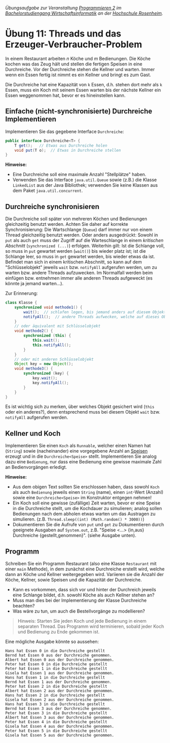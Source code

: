 _Übungsaufgabe zur Veranstaltung [Programmieren 2](https://hsro-wif-prg2.github.io) im [Bachelorstudiengang Wirtschaftsinformatik](https://www.fh-rosenheim.de/technik/informatik-mathematik/wirtschaftsinformatik-bachelor/) an der [Hochschule Rosenheim](http://www.fh-rosenheim.de)._


# Übung 11: Threads und das Erzeuger-Verbraucher-Problem

In einem Restaurant arbeiten *n* Köche und *m* Bedienungen.
Die Köche kochen was das Zeug hält und stellen die fertigen Speisen in eine Durchreiche.
Vor der Durchreiche stehen die Kellner und warten.
Immer wenn ein Essen fertig ist nimmt es ein Kellner und bringt es zum Gast. 

Die Durchreiche hat eine Kapazität von `k` Essen, d.h. stehen dort mehr als `k` Essen, muss ein Koch mit seinem Essen warten bis der nächste Kellner ein Essen weggenommen hat, bevor er es hineinstellen kann.


## Einfache (nicht-synchronisierte) Durchreiche Implementieren

Implementieren Sie das gegebene Interface `Durchreiche`:

```java
public interface Durchreiche<T> {
    T get();   // Etwas aus Durchreiche holen  
    void put(T o);  // Etwas in Durchreiche stellen
}
```

**Hinweise:**

- Eine Durchreiche soll eine maximale Anzahl "Stellplätze" haben.
- Verwenden Sie das Interface `java.util.Queue` sowie (z.B.) die Klasse `LinkedList` aus der Java Bibliothek; verwenden Sie keine Klassen aus dem Paket `java.util.concurrent`.


## Durchreiche synchronisieren

Die Durchreiche soll später von mehreren Köchen und Bedienungen gleichzeitig benutzt werden.
Achten Sie daher auf korrekte Synchronisierung: Die Wartschlange (`Queue`) darf immer nur von einem Thread gleichzeitig benutzt werden.
Oder anders ausgedrückt: Sowohl in `put` als auch `get` muss der Zugriff auf die Warteschlange in einem _kritischen Abschnitt_ (`synchronized (...)`) erfolgen.
Weiterhin gilt: Ist die Schlange voll, so muss in `put` gewartet werden (`wait()`) bis wieder platz ist; ist die Schlange leer, so muss in `get` gewartet werden, bis wieder etwas da ist.
Befindet man sich in einem kritischen Abschnitt, so kann auf dem "Schlüsselobjekt" jeweils `wait` bzw. `notifyAll` aufgerufen werden, um zu warten bzw. andere Threads aufzuwecken.
Im Normalfall werden beim einfügen bzw. entnehmen immer alle anderen Threads aufgeweckt (es könnte ja jemand warten...).

Zur Erinnerung:

```java
class Klasse {
    synchronized void methode1() {
        wait();  // schlafen legen, bis jemand anders auf diesem Objekt notifyAll aufruft
        notifyAll();  // andere Threads aufwecken, welche auf dieses Objekt warten
    }
    // oder äquivalent mit Schlüsselobjekt
    void methode2() {
        synchronized (this) {
            this.wait();
            this.notifyAll();
        }
    }
    // oder mit anderen Schlüsselobjekt
    Object key = new Object();
    void methode3() {
        synchronized (key) {
            key.wait();
            key.notifyAll();
        }
    }
}
```

Es ist wichtig sich zu merken, über welches Objekt gesichert wird (`this` oder ein anderes?), denn entsprechend muss bei diesem Objekt `wait` bzw. `notifyAll` aufgerufen werden.


## Kellner und Koch

Implementieren Sie einen `Koch` als `Runnable`, welcher einen Namen hat (`String`) sowie (nacheinander) eine vorgegebene Anzahl an [Speisen](src/main/java/wif/prg2/Speise) erzeugt und in die `Durchreiche<Speise>` stellt.
Implementieren Sie analog dazu eine `Bedienung`, nur dass eine Bedienung eine gewisse maximale Zahl an Bedienvorgängen erledigt.

**Hinweise:**

- Aus dem obigen Text sollten Sie erschlossen haben, dass sowohl `Koch` als auch `Bedienung` jeweils einen `String` (name), einen `int`-Wert (Anzahl) sowie eine `Durchreiche<Speise>` im Konstruktor entgegen nehmen!
- Ein Koch soll eine gewisse (zufällige) Zeit warten, bevor er eine Speise in die Durchreiche stellt, um die Kochdauer zu simulieren; analog sollen Bedienungen nach dem abholen etwas warten um das Austragen zu simulieren. (z.B. `Thread.sleep((int) (Math.random() * 3000))`)
- Dokumentieren Sie die Aufrufe von `put` und `get` zu Dokumentieren durch geeignete Ausgaben auf `System.out`, z.B. "Speise <...> {in,aus} Durchreiche {gestellt,genommen}". (siehe Ausgabe unten).



## Programm

Schreiben Sie ein Programm Restaurant (also eine Klasse `Restaurant` mit einer `main` Methode), in dem zunächst eine Durchreiche erstellt wird, welche dann an Köche und Kellner weitergegeben wird.
Variieren sie die Anzahl der Köche, Kellner, sowie Speisen und die Kapazität der Durchreiche.

- Kann es vorkommen, dass sich vor und hinter der Durchreich jeweils eine Schlange bildet, d.h. sowohl Köche als auch Kellner stehen an?
- Muss man dies bei der Implementierung der Klasse Durchreiche beachten?
- Was wäre zu tun, um auch die Bestellvorgänge zu modellieren?

> Hinweis: Starten Sie jeden Koch und jede Bedienung in einem separaten Thread. 
> Das Programm wird terminieren, sobald jeder Koch und Bedienung zu Ende gekommen ist.


Eine mögliche Ausgabe könnte so aussehen:

```
Hans hat Essen 0 in die Durchreiche gestellt
Bernd hat Essen 0 aus der Durchreiche genommen.
Albert hat Essen 0 aus der Durchreiche genommen.
Peter hat Essen 0 in die Durchreiche gestellt
Peter hat Essen 1 in die Durchreiche gestellt
Gisela hat Essen 1 aus der Durchreiche genommen.
Hans hat Essen 1 in die Durchreiche gestellt
Bernd hat Essen 1 aus der Durchreiche genommen.
Peter hat Essen 2 in die Durchreiche gestellt
Albert hat Essen 2 aus der Durchreiche genommen.
Hans hat Essen 2 in die Durchreiche gestellt
Gisela hat Essen 2 aus der Durchreiche genommen.
Hans hat Essen 3 in die Durchreiche gestellt
Bernd hat Essen 3 aus der Durchreiche genommen.
Peter hat Essen 3 in die Durchreiche gestellt
Albert hat Essen 3 aus der Durchreiche genommen.
Peter hat Essen 4 in die Durchreiche gestellt
Gisela hat Essen 4 aus der Durchreiche genommen.
Peter hat Essen 5 in die Durchreiche gestellt
Gisela hat Essen 5 aus der Durchreiche genommen.
```
